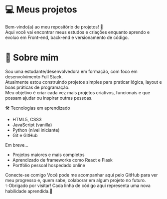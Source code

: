 #  💻 Meus projetos 
Bem-vindo(a) ao meu repositório de projetos! 👋  
Aqui você vai encontrar meus estudos e criações enquanto aprendo e evoluo em Front-end, back-end e versionamento de código.

# 🚀 Sobre mim

Sou uma estudante/desenvolvedora em formação, com foco em desenvolvimento Full Stack.  
Atualmente estou construindo projetos simples para praticar lógica, layout e boas práticas de programação.  
Meu objetivo é criar cada vez mais projetos criativos, funcionais e que possam ajudar ou inspirar outras pessoas.

🛠️ Tecnologias em aprendizado
- HTML5, CSS3
- JavaScript (vanilla)
- Python (nível iniciante)
- Git e GitHub

Em breve...
- Projetos maiores e mais completos
- Aprendizado de frameworks como React e Flask
- Portfólio pessoal hospedado online

Conecte-se comigo
Você pode me acompanhar aqui pelo GitHub para ver meu progresso e, quem sabe, colaborar em algum projeto no futuro. 
✨Obrigado por visitar! Cada linha de código aqui representa uma nova habilidade aprendida.🚀

